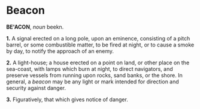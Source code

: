 # Beacon

**BE'ACON**, _noun_ beekn.

**1.** A signal erected on a long pole, upon an eminence, consisting of a pitch barrel, or some combustible matter, to be fired at night, or to cause a smoke by day, to notify the approach of an enemy.

**2.** A light-house; a house erected on a point on land, or other place on the sea-coast, with lamps which burn at night, to direct navigators, and preserve vessels from running upon rocks, sand banks, or the shore. In general, a _beacon_ may be any light or mark intended for direction and security against danger.

**3.** Figuratively, that which gives notice of danger.